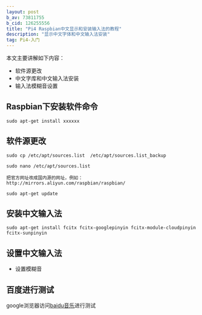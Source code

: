 ```yaml
---
layout: post
b_av: 73811755
b_cid: 126255556
title: "Pi4 Raspbian中文显示和安装输入法的教程"
description: "显示中文字体和中文输入法安装"
tag: Pi4-入门
---   
```


本文主要讲解如下内容：
* 软件源更改
* 中文字库和中文输入法安装
* 输入法模糊音设置


## Raspbian下安装软件命令 

```shell
sudo apt-get install xxxxxx
```


## 软件源更改

```shell
sudo cp /etc/apt/sources.list  /etc/apt/sources.list_backup 

sudo nano /etc/apt/sources.list 

把官方网址改成国内源的网址，例如：
http://mirrors.aliyun.com/raspbian/raspbian/

sudo apt-get update
```

  

## 安装中文输入法
```shell
sudo apt-get install fcitx fcitx-googlepinyin fcitx-module-cloudpinyin fcitx-sunpinyin 
```


## 设置中文输入法

* 设置模糊音

## 百度进行测试

google浏览器访问[baidu音乐](mp3.baidu.com)进行测试